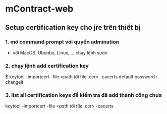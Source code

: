 # mContract-web

## Setup certification key cho jre trên thiết bị 

### 1. mở command prompt với quyền admination
* với MacOS, Ubunbu, Linux, ... chạy lệnh sudo
### 2. chạy lệnh add certification key
$ keytool -importcert -file <path tới file .cer> -cacerts
default password : changeit
### 3. list all certification keys để kiểm tra đã add thành công chưa
keytool -importcert -file <path tới file .cer> -cacerts